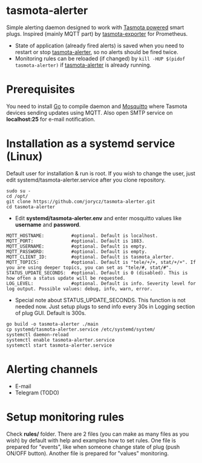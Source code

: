 # tasmota-alerter
Simple alerting daemon designed to work with [Tasmota powered](https://tasmota.github.io/docs/) smart plugs. Inspired (mainly MQTT part) by [tasmota-exporter](https://github.com/dyrkin/tasmota-exporter?tab=readme-ov-file) for Prometheus.
* State of application (already fired alerts) is saved when you need to restart or stop [tasmota-alerter](https://github.com/jorycz/tasmota-alerter), so no alerts should be fired twice. 
* Monitoring rules can be reloaded (if changed) by `kill -HUP $(pidof tasmota-alerter)` if [tasmota-alerter](https://github.com/jorycz/tasmota-alerter) is already running.

# Prerequisites
You need to install [Go](https://go.dev) to compile daemon and [Mosquitto](https://mosquitto.org) where Tasmota devices sending updates using MQTT. Also open SMTP service on **localhost:25** for e-mail notification.

# Installation as a systemd service (Linux)
Default user for installation & run is root. If you wish to change the user, just edit systemd/tasmota-alerter.service after you clone repository.
```
sudo su -
cd /opt/
git clone https://github.com/jorycz/tasmota-alerter.git
cd tasmota-alerter
```
* Edit **systemd/tasmota-alerter.env** and enter mosquitto values like **username** and **password**.
```
MQTT_HOSTNAME:          #optional. Default is localhost.
MQTT_PORT:              #optional. Default is 1883.
MQTT_USERNAME:          #optional. Default is empty.
MQTT_PASSWORD:          #optional. Default is empty.
MQTT_CLIENT_ID:         #optional. Default is tasmota_alerter.
MQTT_TOPICS:            #optional. Default is "tele/+/+, stat/+/+". If you are using deeper topics, you can set as "tele/#, stat/#".
STATUS_UPDATE_SECONDS:  #optional. Default is 0 (disabled). This is how often a status update will be requested.
LOG_LEVEL:              #optional. Default is info. Severity level for log output. Possible values: debug, info, warn, error.
```
* Special note about STATUS_UPDATE_SECONDS. This function is not needed now. Just setup plugs to send info every 30s in Logging section of plug GUI. Default is 300s.
```
go build -o tasmota-alerter ./main
cp systemd/tasmota-alerter.service /etc/systemd/system/
systemctl daemon-reload
systemctl enable tasmota-alerter.service
systemctl start tasmota-alerter.service
```

# Alerting channels
* E-mail
* Telegram (TODO)

# Setup monitoring rules
Check **rules/** folder. There are 2 files (you can make as many files as you wish) by default with help and examples how to set rules. One file is prepared for "events", like when someone change state of plug (push ON/OFF button). Another file is prepared for "values" monitoring.
